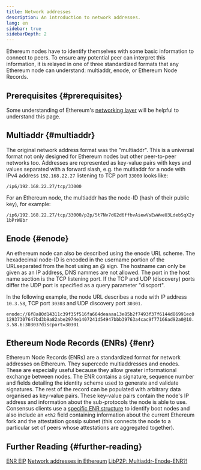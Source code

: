 ```yaml
---
title: Network addresses
description: An introduction to network addresses.
lang: en
sidebar: true
sidebarDepth: 2
---
```


Ethereum nodes have to identify themselves with some basic information to connect to peers. To ensure any potential peer can interpret this information, it is relayed in one of three standardized formats that any Ethereum node can understand: multiaddr, enode, or Ethereum Node Records.

## Prerequisites {#prerequisites}

Some understanding of Ethereum's [networking layer](/src/content/developers/docs/networking-layer/) will be helpful to understand this page.

## Multiaddr {#multiaddr}

The original network address format was the "multiaddr". This is a universal format not only designed for Ethereum nodes but other peer-to-peer networks too. Addresses are represented as key-value pairs with keys and values separated with a forward slash, e.g. the multiaddr for a node with IPv4 address `192.168.22.27` listening to TCP port `33000` looks like:

`/ip6/192.168.22.27/tcp/33000`

For an Ethereum node, the multiaddr has the node-ID (hash of their public key), for example:

`/ip6/192.168.22.27/tcp/33000/p2p/5t7Nv7dG2d6ffbvAiewVsEwWweU3LdebSqX2y1bPrW8br`

## Enode {#enode}

An ethereum node can also be described using the enode URL scheme. The hexadecimal node-ID is encoded in the username portion of the URLseparated from the host using an @ sign. The hostname can only be given as an IP address, DNS nammes are not allowed. The port in the host name section is the TCP listening port. If the TCP and UDP (discovery) ports differ the UDP port is specified as a query parameter "discport".

In the following example, the node URL describes a node with IP address `10.3.58`, TCP port `30303` and UDP discovery port `30301`.

`enode://6f8a80d14311c39f35f516fa664deaaaa13e85b2f7493f37f6144d86991ec012937307647bd3b9a82abe2974e1407241d54947bbb39763a4cac9f77166ad92a0@10.3.58.6:30303?discport=30301`

## Ethereum Node Records (ENRs) {#enr}

Ethereum Node Records (ENRs) are a standardized format for network addresses on Ethereum. They supercede multiaddresses and enodes. These are especially useful because they allow greater informational exchange between nodes. The ENR contains a signature, sequence number and fields detailing the identity scheme used to generate and validate signatures. The rest of the record can be populated with arbitrary data organised as key-value pairs. These key-value pairs contain the node's IP address and information about the sub-protocols the node is able to use. Consensus clients use a [specific ENR structure](https://github.com/ethereum/consensus-specs/blob/dev/specs/phase0/p2p-interface.md#enr-structure) to identify boot nodes and also include an `eth2` field containing information about the current Ethereum fork and the attestation gossip subnet (this connects the node to a particular set of peers whose attestations are aggregated together).

## Further Reading {#further-reading}

[ENR EIP](https://eips.ethereum.org/EIPS/eip-778)
[Network addresses in Ethereum](https://dean.eigenmann.me/blog/2020/01/21/network-addresses-in-ethereum/)
[LibP2P: Multiaddr-Enode-ENR?!](https://consensys.net/diligence/blog/2020/09/libp2p-multiaddr-enode-enr/)
